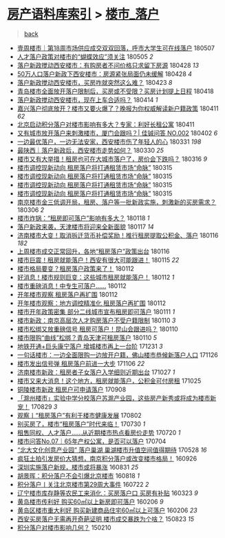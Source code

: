 [房产语料库索引](../../README.md)  > [楼市_落户](楼市_落户.md)
====
> [back](../README.md)

- [壹周楼市｜第18周市场供应成交双双回落，呼市大学生可在线落户](http://jkwz.applinzi.com/ittc/7100423779962586123.html#%E5%A3%B9%E5%91%A8%E6%A5%BC%E5%B8%82%EF%BD%9C%E7%AC%AC18%E5%91%A8%E5%B8%82%E5%9C%BA%E4%BE%9B%E5%BA%94%E6%88%90%E4%BA%A4%E5%8F%8C%E5%8F%8C%E5%9B%9E%E8%90%BD%EF%BC%8C%E5%91%BC%E5%B8%82%E5%A4%A7%E5%AD%A6%E7%94%9F%E5%8F%AF%E5%9C%A8%E7%BA%BF%E8%90%BD%E6%88%B7) 180507  
- [人才落户政策对楼市的“蝴蝶效应”须关注](http://jkwz.applinzi.com/ittc/7099574555934983174.html#%E4%BA%BA%E6%89%8D%E8%90%BD%E6%88%B7%E6%94%BF%E7%AD%96%E5%AF%B9%E6%A5%BC%E5%B8%82%E7%9A%84%E2%80%9C%E8%9D%B4%E8%9D%B6%E6%95%88%E5%BA%94%E2%80%9D%E9%A1%BB%E5%85%B3%E6%B3%A8) 180505 *2* 
- [落户新政搅动西安楼市：有购房者不问价格只求留下房源](http://jkwz.applinzi.com/ittc/7096954426977944582.html#%E8%90%BD%E6%88%B7%E6%96%B0%E6%94%BF%E6%90%85%E5%8A%A8%E8%A5%BF%E5%AE%89%E6%A5%BC%E5%B8%82%EF%BC%9A%E6%9C%89%E8%B4%AD%E6%88%BF%E8%80%85%E4%B8%8D%E9%97%AE%E4%BB%B7%E6%A0%BC%E5%8F%AA%E6%B1%82%E7%95%99%E4%B8%8B%E6%88%BF%E6%BA%90) 180428 *13* 
- [50万人口落户新政下西安楼市：房源紧张局面仍未缓解](http://jkwz.applinzi.com/ittc/7096932408282842123.html#50%E4%B8%87%E4%BA%BA%E5%8F%A3%E8%90%BD%E6%88%B7%E6%96%B0%E6%94%BF%E4%B8%8B%E8%A5%BF%E5%AE%89%E6%A5%BC%E5%B8%82%EF%BC%9A%E6%88%BF%E6%BA%90%E7%B4%A7%E5%BC%A0%E5%B1%80%E9%9D%A2%E4%BB%8D%E6%9C%AA%E7%BC%93%E8%A7%A3) 180428 *4* 
- [落户新政搅动西安楼市，买房咋就突然这么难？](http://jkwz.applinzi.com/ittc/7095118043355284496.html#%E8%90%BD%E6%88%B7%E6%96%B0%E6%94%BF%E6%90%85%E5%8A%A8%E8%A5%BF%E5%AE%89%E6%A5%BC%E5%B8%82%EF%BC%8C%E4%B9%B0%E6%88%BF%E5%92%8B%E5%B0%B1%E7%AA%81%E7%84%B6%E8%BF%99%E4%B9%88%E9%9A%BE%EF%BC%9F) 180423 *8* 
- [青岛楼市全面放开落户限制后，买房或不受限？买房计划提上日程](http://jkwz.applinzi.com/ittc/7093081654577071120.html#%E9%9D%92%E5%B2%9B%E6%A5%BC%E5%B8%82%E5%85%A8%E9%9D%A2%E6%94%BE%E5%BC%80%E8%90%BD%E6%88%B7%E9%99%90%E5%88%B6%E5%90%8E%EF%BC%8C%E4%B9%B0%E6%88%BF%E6%88%96%E4%B8%8D%E5%8F%97%E9%99%90%EF%BC%9F%E4%B9%B0%E6%88%BF%E8%AE%A1%E5%88%92%E6%8F%90%E4%B8%8A%E6%97%A5%E7%A8%8B) 180418  
- [落户新政搅动西安楼市，现在上车合适吗？](http://jkwz.applinzi.com/ittc/7091784717747897360.html#%E8%90%BD%E6%88%B7%E6%96%B0%E6%94%BF%E6%90%85%E5%8A%A8%E8%A5%BF%E5%AE%89%E6%A5%BC%E5%B8%82%EF%BC%8C%E7%8E%B0%E5%9C%A8%E4%B8%8A%E8%BD%A6%E5%90%88%E9%80%82%E5%90%97%EF%BC%9F) 180414 *1* 
- [嘉兴落户彻底放开？楼市又要火爆了？晚报为你权威解读新户籍政策](http://jkwz.applinzi.com/ittc/7090760698651214864.html#%E5%98%89%E5%85%B4%E8%90%BD%E6%88%B7%E5%BD%BB%E5%BA%95%E6%94%BE%E5%BC%80%EF%BC%9F%E6%A5%BC%E5%B8%82%E5%8F%88%E8%A6%81%E7%81%AB%E7%88%86%E4%BA%86%EF%BC%9F%E6%99%9A%E6%8A%A5%E4%B8%BA%E4%BD%A0%E6%9D%83%E5%A8%81%E8%A7%A3%E8%AF%BB%E6%96%B0%E6%88%B7%E7%B1%8D%E6%94%BF%E7%AD%96) 180411 *62* 
- [北京启动积分落户对楼市影响有多大？专家：利好长租公寓](http://jkwz.applinzi.com/ittc/7090753884211643398.html#%E5%8C%97%E4%BA%AC%E5%90%AF%E5%8A%A8%E7%A7%AF%E5%88%86%E8%90%BD%E6%88%B7%E5%AF%B9%E6%A5%BC%E5%B8%82%E5%BD%B1%E5%93%8D%E6%9C%89%E5%A4%9A%E5%A4%A7%EF%BC%9F%E4%B8%93%E5%AE%B6%EF%BC%9A%E5%88%A9%E5%A5%BD%E9%95%BF%E7%A7%9F%E5%85%AC%E5%AF%93) 180411  
- [又有城市放开落户来刺激楼市，厦门会跟吗？| 佳铖问答 NO.002](http://jkwz.applinzi.com/ittc/7087437837551289354.html#%E5%8F%88%E6%9C%89%E5%9F%8E%E5%B8%82%E6%94%BE%E5%BC%80%E8%90%BD%E6%88%B7%E6%9D%A5%E5%88%BA%E6%BF%80%E6%A5%BC%E5%B8%82%EF%BC%8C%E5%8E%A6%E9%97%A8%E4%BC%9A%E8%B7%9F%E5%90%97%EF%BC%9F%7C+%E4%BD%B3%E9%93%96%E9%97%AE%E7%AD%94+NO.002) 180402 *6* 
- [一边最优落户，一边无法安家，西安楼市伤了年轻人的心](http://jkwz.applinzi.com/ittc/7086688913186096144.html#%E4%B8%80%E8%BE%B9%E6%9C%80%E4%BC%98%E8%90%BD%E6%88%B7%EF%BC%8C%E4%B8%80%E8%BE%B9%E6%97%A0%E6%B3%95%E5%AE%89%E5%AE%B6%EF%BC%8C%E8%A5%BF%E5%AE%89%E6%A5%BC%E5%B8%82%E4%BC%A4%E4%BA%86%E5%B9%B4%E8%BD%BB%E4%BA%BA%E7%9A%84%E5%BF%83) 180331 *198* 
- [最陕西｜落户新政后，西安楼市走势如何？](http://jkwz.applinzi.com/ittc/7086068816641786896.html#%E6%9C%80%E9%99%95%E8%A5%BF%EF%BD%9C%E8%90%BD%E6%88%B7%E6%96%B0%E6%94%BF%E5%90%8E%EF%BC%8C%E8%A5%BF%E5%AE%89%E6%A5%BC%E5%B8%82%E8%B5%B0%E5%8A%BF%E5%A6%82%E4%BD%95%EF%BC%9F) 180330 *25* 
- [楼市又有大举措！租房也可在大城市落户了，房价会下跌吗？](http://jkwz.applinzi.com/ittc/7081029749323596816.html#%E6%A5%BC%E5%B8%82%E5%8F%88%E6%9C%89%E5%A4%A7%E4%B8%BE%E6%8E%AA%EF%BC%81%E7%A7%9F%E6%88%BF%E4%B9%9F%E5%8F%AF%E5%9C%A8%E5%A4%A7%E5%9F%8E%E5%B8%82%E8%90%BD%E6%88%B7%E4%BA%86%EF%BC%8C%E6%88%BF%E4%BB%B7%E4%BC%9A%E4%B8%8B%E8%B7%8C%E5%90%97%EF%BC%9F) 180316 *9* 
- [楼市调控现新动向 租房落户将打通租赁市场“命脉”](http://jkwz.applinzi.com/ittc/7080705112047879174.html#%E6%A5%BC%E5%B8%82%E8%B0%83%E6%8E%A7%E7%8E%B0%E6%96%B0%E5%8A%A8%E5%90%91+%E7%A7%9F%E6%88%BF%E8%90%BD%E6%88%B7%E5%B0%86%E6%89%93%E9%80%9A%E7%A7%9F%E8%B5%81%E5%B8%82%E5%9C%BA%E2%80%9C%E5%91%BD%E8%84%89%E2%80%9D) 180315  
- [楼市调控现新动向 租房落户将打通租赁市场“命脉”](http://jkwz.applinzi.com/ittc/7080711509028373510.html#%E6%A5%BC%E5%B8%82%E8%B0%83%E6%8E%A7%E7%8E%B0%E6%96%B0%E5%8A%A8%E5%90%91+%E7%A7%9F%E6%88%BF%E8%90%BD%E6%88%B7%E5%B0%86%E6%89%93%E9%80%9A%E7%A7%9F%E8%B5%81%E5%B8%82%E5%9C%BA%E2%80%9C%E5%91%BD%E8%84%89%E2%80%9D) 180315  
- [楼市调控现新动向 租房落户将打通租赁市场“命脉”](http://jkwz.applinzi.com/ittc/7080649326487667723.html#%E6%A5%BC%E5%B8%82%E8%B0%83%E6%8E%A7%E7%8E%B0%E6%96%B0%E5%8A%A8%E5%90%91+%E7%A7%9F%E6%88%BF%E8%90%BD%E6%88%B7%E5%B0%86%E6%89%93%E9%80%9A%E7%A7%9F%E8%B5%81%E5%B8%82%E5%9C%BA%E2%80%9C%E5%91%BD%E8%84%89%E2%80%9D) 180315  
- [楼市调控现新动向 租房落户将打通租赁市场“命脉”](http://jkwz.applinzi.com/ittc/7080648910672757770.html#%E6%A5%BC%E5%B8%82%E8%B0%83%E6%8E%A7%E7%8E%B0%E6%96%B0%E5%8A%A8%E5%90%91+%E7%A7%9F%E6%88%BF%E8%90%BD%E6%88%B7%E5%B0%86%E6%89%93%E9%80%9A%E7%A7%9F%E8%B5%81%E5%B8%82%E5%9C%BA%E2%80%9C%E5%91%BD%E8%84%89%E2%80%9D) 180315  
- [南京楼市金三低调开局，租房、落户等一批新政实施，刺激新的买房需求？](http://jkwz.applinzi.com/ittc/7077297066722460678.html#%E5%8D%97%E4%BA%AC%E6%A5%BC%E5%B8%82%E9%87%91%E4%B8%89%E4%BD%8E%E8%B0%83%E5%BC%80%E5%B1%80%EF%BC%8C%E7%A7%9F%E6%88%BF%E3%80%81%E8%90%BD%E6%88%B7%E7%AD%89%E4%B8%80%E6%89%B9%E6%96%B0%E6%94%BF%E5%AE%9E%E6%96%BD%EF%BC%8C%E5%88%BA%E6%BF%80%E6%96%B0%E7%9A%84%E4%B9%B0%E6%88%BF%E9%9C%80%E6%B1%82%EF%BC%9F) 180306 *2* 
- [楼市炸锅：“租房即可落户”影响有多大？](http://jkwz.applinzi.com/ittc/7059906534480282635.html#%E6%A5%BC%E5%B8%82%E7%82%B8%E9%94%85%EF%BC%9A%E2%80%9C%E7%A7%9F%E6%88%BF%E5%8D%B3%E5%8F%AF%E8%90%BD%E6%88%B7%E2%80%9D%E5%BD%B1%E5%93%8D%E6%9C%89%E5%A4%9A%E5%A4%A7%EF%BC%9F) 180118 *1* 
- [落户新政来袭，天津楼市将迎来全新面貌](http://jkwz.applinzi.com/ittc/7059489246467851275.html#%E8%90%BD%E6%88%B7%E6%96%B0%E6%94%BF%E6%9D%A5%E8%A2%AD%EF%BC%8C%E5%A4%A9%E6%B4%A5%E6%A5%BC%E5%B8%82%E5%B0%86%E8%BF%8E%E6%9D%A5%E5%85%A8%E6%96%B0%E9%9D%A2%E8%B2%8C) 180117 *14* 
- [济南楼市大变！取消拆迁货币补偿奖励！推行租房提取公积金、落户](http://jkwz.applinzi.com/ittc/7059234607684125702.html#%E6%B5%8E%E5%8D%97%E6%A5%BC%E5%B8%82%E5%A4%A7%E5%8F%98%EF%BC%81%E5%8F%96%E6%B6%88%E6%8B%86%E8%BF%81%E8%B4%A7%E5%B8%81%E8%A1%A5%E5%81%BF%E5%A5%96%E5%8A%B1%EF%BC%81%E6%8E%A8%E8%A1%8C%E7%A7%9F%E6%88%BF%E6%8F%90%E5%8F%96%E5%85%AC%E7%A7%AF%E9%87%91%E3%80%81%E8%90%BD%E6%88%B7) 180116 *182* 
- [上周楼市成交正常回升，各地“租房落户”政策出台](http://jkwz.applinzi.com/ittc/7059176837614142480.html#%E4%B8%8A%E5%91%A8%E6%A5%BC%E5%B8%82%E6%88%90%E4%BA%A4%E6%AD%A3%E5%B8%B8%E5%9B%9E%E5%8D%87%EF%BC%8C%E5%90%84%E5%9C%B0%E2%80%9C%E7%A7%9F%E6%88%BF%E8%90%BD%E6%88%B7%E2%80%9D%E6%94%BF%E7%AD%96%E5%87%BA%E5%8F%B0) 180116  
- [楼市巨震！租房就能落户！西安有很大可能跟进！](http://jkwz.applinzi.com/ittc/7058745545810510854.html#%E6%A5%BC%E5%B8%82%E5%B7%A8%E9%9C%87%EF%BC%81%E7%A7%9F%E6%88%BF%E5%B0%B1%E8%83%BD%E8%90%BD%E6%88%B7%EF%BC%81%E8%A5%BF%E5%AE%89%E6%9C%89%E5%BE%88%E5%A4%A7%E5%8F%AF%E8%83%BD%E8%B7%9F%E8%BF%9B%EF%BC%81) 180115 *22* 
- [楼市格局要变？租房落户政策来了！](http://jkwz.applinzi.com/ittc/7057766924497191947.html#%E6%A5%BC%E5%B8%82%E6%A0%BC%E5%B1%80%E8%A6%81%E5%8F%98%EF%BC%9F%E7%A7%9F%E6%88%BF%E8%90%BD%E6%88%B7%E6%94%BF%E7%AD%96%E6%9D%A5%E4%BA%86%EF%BC%81) 180112  
- [好消息！楼市规则巨变：这些城市租房就能落户！](http://jkwz.applinzi.com/ittc/7057642578491474955.html#%E5%A5%BD%E6%B6%88%E6%81%AF%EF%BC%81%E6%A5%BC%E5%B8%82%E8%A7%84%E5%88%99%E5%B7%A8%E5%8F%98%EF%BC%9A%E8%BF%99%E4%BA%9B%E5%9F%8E%E5%B8%82%E7%A7%9F%E6%88%BF%E5%B0%B1%E8%83%BD%E8%90%BD%E6%88%B7%EF%BC%81) 180112 *1* 
- [楼市重磅消息！中专生可落户……](http://jkwz.applinzi.com/ittc/7057624469919499271.html#%E6%A5%BC%E5%B8%82%E9%87%8D%E7%A3%85%E6%B6%88%E6%81%AF%EF%BC%81%E4%B8%AD%E4%B8%93%E7%94%9F%E5%8F%AF%E8%90%BD%E6%88%B7%E2%80%A6%E2%80%A6) 180112  
- [开年楼市观察 租房落户再扩围](http://jkwz.applinzi.com/ittc/7057622388965901323.html#%E5%BC%80%E5%B9%B4%E6%A5%BC%E5%B8%82%E8%A7%82%E5%AF%9F+%E7%A7%9F%E6%88%BF%E8%90%BD%E6%88%B7%E5%86%8D%E6%89%A9%E5%9B%B4) 180112  
- [开年楼市观察：地方调控精准化 租房落户再扩围](http://jkwz.applinzi.com/ittc/7057480234704569354.html#%E5%BC%80%E5%B9%B4%E6%A5%BC%E5%B8%82%E8%A7%82%E5%AF%9F%EF%BC%9A%E5%9C%B0%E6%96%B9%E8%B0%83%E6%8E%A7%E7%B2%BE%E5%87%86%E5%8C%96+%E7%A7%9F%E6%88%BF%E8%90%BD%E6%88%B7%E5%86%8D%E6%89%A9%E5%9B%B4) 180112  
- [楼市开年政策密集 部分二线城市宣布租房即可落户](http://jkwz.applinzi.com/ittc/7057253010336384007.html#%E6%A5%BC%E5%B8%82%E5%BC%80%E5%B9%B4%E6%94%BF%E7%AD%96%E5%AF%86%E9%9B%86+%E9%83%A8%E5%88%86%E4%BA%8C%E7%BA%BF%E5%9F%8E%E5%B8%82%E5%AE%A3%E5%B8%83%E7%A7%9F%E6%88%BF%E5%8D%B3%E5%8F%AF%E8%90%BD%E6%88%B7) 180111 *1* 
- [楼市新政：南京高层次人才购房落户不受户籍限制](http://jkwz.applinzi.com/ittc/7056919186268226567.html#%E6%A5%BC%E5%B8%82%E6%96%B0%E6%94%BF%EF%BC%9A%E5%8D%97%E4%BA%AC%E9%AB%98%E5%B1%82%E6%AC%A1%E4%BA%BA%E6%89%8D%E8%B4%AD%E6%88%BF%E8%90%BD%E6%88%B7%E4%B8%8D%E5%8F%97%E6%88%B7%E7%B1%8D%E9%99%90%E5%88%B6) 180110 *3* 
- [楼市松绑又放重磅信号 租房可落户！昆山会跟进吗？](http://jkwz.applinzi.com/ittc/7056884719243756551.html#%E6%A5%BC%E5%B8%82%E6%9D%BE%E7%BB%91%E5%8F%88%E6%94%BE%E9%87%8D%E7%A3%85%E4%BF%A1%E5%8F%B7+%E7%A7%9F%E6%88%BF%E5%8F%AF%E8%90%BD%E6%88%B7%EF%BC%81%E6%98%86%E5%B1%B1%E4%BC%9A%E8%B7%9F%E8%BF%9B%E5%90%97%EF%BC%9F) 180110  
- [楼市限购“曲线”松绑？青岛天津可租房落户](http://jkwz.applinzi.com/ittc/7056894623920686096.html#%E6%A5%BC%E5%B8%82%E9%99%90%E8%B4%AD%E2%80%9C%E6%9B%B2%E7%BA%BF%E2%80%9D%E6%9D%BE%E7%BB%91%EF%BC%9F%E9%9D%92%E5%B2%9B%E5%A4%A9%E6%B4%A5%E5%8F%AF%E7%A7%9F%E6%88%BF%E8%90%BD%E6%88%B7) 180110 *5* 
- [地铁开通+巨头康宁落户 增城楼市再上一台阶](http://jkwz.applinzi.com/ittc/7053021744757998609.html#%E5%9C%B0%E9%93%81%E5%BC%80%E9%80%9A%2B%E5%B7%A8%E5%A4%B4%E5%BA%B7%E5%AE%81%E8%90%BD%E6%88%B7+%E5%A2%9E%E5%9F%8E%E6%A5%BC%E5%B8%82%E5%86%8D%E4%B8%8A%E4%B8%80%E5%8F%B0%E9%98%B6) 171231 *3* 
- [一句话楼市：一边全面限购一边放开户籍，佛山楼市恭候新落户人口](http://jkwz.applinzi.com/ittc/7040233236544881681.html#%E4%B8%80%E5%8F%A5%E8%AF%9D%E6%A5%BC%E5%B8%82%EF%BC%9A%E4%B8%80%E8%BE%B9%E5%85%A8%E9%9D%A2%E9%99%90%E8%B4%AD%E4%B8%80%E8%BE%B9%E6%94%BE%E5%BC%80%E6%88%B7%E7%B1%8D%EF%BC%8C%E4%BD%9B%E5%B1%B1%E6%A5%BC%E5%B8%82%E6%81%AD%E5%80%99%E6%96%B0%E8%90%BD%E6%88%B7%E4%BA%BA%E5%8F%A3) 171126  
- [楼市发出信号弹 租房落户前进一大步](http://jkwz.applinzi.com/ittc/7032799434658808849.html#%E6%A5%BC%E5%B8%82%E5%8F%91%E5%87%BA%E4%BF%A1%E5%8F%B7%E5%BC%B9+%E7%A7%9F%E6%88%BF%E8%90%BD%E6%88%B7%E5%89%8D%E8%BF%9B%E4%B8%80%E5%A4%A7%E6%AD%A5) 171106 *22* 
- [济南楼市新政：租房者子女落户入学细则近期出台](http://jkwz.applinzi.com/ittc/7029089856263816209.html#%E6%B5%8E%E5%8D%97%E6%A5%BC%E5%B8%82%E6%96%B0%E6%94%BF%EF%BC%9A%E7%A7%9F%E6%88%BF%E8%80%85%E5%AD%90%E5%A5%B3%E8%90%BD%E6%88%B7%E5%85%A5%E5%AD%A6%E7%BB%86%E5%88%99%E8%BF%91%E6%9C%9F%E5%87%BA%E5%8F%B0) 171027 *1* 
- [楼市又来大消息！这个地方，租房就能落户，公积金可付房租](http://jkwz.applinzi.com/ittc/7028404759785128976.html#%E6%A5%BC%E5%B8%82%E5%8F%88%E6%9D%A5%E5%A4%A7%E6%B6%88%E6%81%AF%EF%BC%81%E8%BF%99%E4%B8%AA%E5%9C%B0%E6%96%B9%EF%BC%8C%E7%A7%9F%E6%88%BF%E5%B0%B1%E8%83%BD%E8%90%BD%E6%88%B7%EF%BC%8C%E5%85%AC%E7%A7%AF%E9%87%91%E5%8F%AF%E4%BB%98%E6%88%BF%E7%A7%9F) 171025  
- [铜陵楼市新政 租房户可申请落户](http://jkwz.applinzi.com/ittc/7010831298233631761.html#%E9%93%9C%E9%99%B5%E6%A5%BC%E5%B8%82%E6%96%B0%E6%94%BF+%E7%A7%9F%E6%88%BF%E6%88%B7%E5%8F%AF%E7%94%B3%E8%AF%B7%E8%90%BD%E6%88%B7) 170908  
- [「滁州楼市」实验中学分校落户苏滁产业园，这些房产新秀或将成为楼市新宠！](http://jkwz.applinzi.com/ittc/7007273937300620304.html#%E3%80%8C%E6%BB%81%E5%B7%9E%E6%A5%BC%E5%B8%82%E3%80%8D%E5%AE%9E%E9%AA%8C%E4%B8%AD%E5%AD%A6%E5%88%86%E6%A0%A1%E8%90%BD%E6%88%B7%E8%8B%8F%E6%BB%81%E4%BA%A7%E4%B8%9A%E5%9B%AD%EF%BC%8C%E8%BF%99%E4%BA%9B%E6%88%BF%E4%BA%A7%E6%96%B0%E7%A7%80%E6%88%96%E5%B0%86%E6%88%90%E4%B8%BA%E6%A5%BC%E5%B8%82%E6%96%B0%E5%AE%A0%EF%BC%81) 170829 *3* 
- [观察丨“租房落户”有利于楼市健康发展](http://jkwz.applinzi.com/ittc/6997159858829526033.html#%E8%A7%82%E5%AF%9F%E4%B8%A8%E2%80%9C%E7%A7%9F%E6%88%BF%E8%90%BD%E6%88%B7%E2%80%9D%E6%9C%89%E5%88%A9%E4%BA%8E%E6%A5%BC%E5%B8%82%E5%81%A5%E5%BA%B7%E5%8F%91%E5%B1%95) 170802  
- [别买房了，楼市“租房落户”时代来临！](http://jkwz.applinzi.com/ittc/6995987076921951248.html#%E5%88%AB%E4%B9%B0%E6%88%BF%E4%BA%86%EF%BC%8C%E6%A5%BC%E5%B8%82%E2%80%9C%E7%A7%9F%E6%88%BF%E8%90%BD%E6%88%B7%E2%80%9D%E6%97%B6%E4%BB%A3%E6%9D%A5%E4%B8%B4%EF%BC%81) 170730 *1* 
- [租售同权、人才落户……从近期楼市热点看房价走势](http://jkwz.applinzi.com/ittc/6992479897375998992.html#%E7%A7%9F%E5%94%AE%E5%90%8C%E6%9D%83%E3%80%81%E4%BA%BA%E6%89%8D%E8%90%BD%E6%88%B7%E2%80%A6%E2%80%A6%E4%BB%8E%E8%BF%91%E6%9C%9F%E6%A5%BC%E5%B8%82%E7%83%AD%E7%82%B9%E7%9C%8B%E6%88%BF%E4%BB%B7%E8%B5%B0%E5%8A%BF) 170720 *1* 
- [楼市问答No.07｜65年产权公寓，是否可以落户](http://jkwz.applinzi.com/ittc/6986472208258827268.html#%E6%A5%BC%E5%B8%82%E9%97%AE%E7%AD%94No.07%EF%BD%9C65%E5%B9%B4%E4%BA%A7%E6%9D%83%E5%85%AC%E5%AF%93%EF%BC%8C%E6%98%AF%E5%90%A6%E5%8F%AF%E4%BB%A5%E8%90%BD%E6%88%B7) 170704  
- [“北大文化创意产业园” 落户巢湖 巢湖楼市升值空间值得期待](http://jkwz.applinzi.com/ittc/6972616115262850052.html#%E2%80%9C%E5%8C%97%E5%A4%A7%E6%96%87%E5%8C%96%E5%88%9B%E6%84%8F%E4%BA%A7%E4%B8%9A%E5%9B%AD%E2%80%9D+%E8%90%BD%E6%88%B7%E5%B7%A2%E6%B9%96+%E5%B7%A2%E6%B9%96%E6%A5%BC%E5%B8%82%E5%8D%87%E5%80%BC%E7%A9%BA%E9%97%B4%E5%80%BC%E5%BE%97%E6%9C%9F%E5%BE%85) 170528 *16* 
- [疯狂土拍引发房价大猜想，南京积分落户或改变楼市格局！](http://jkwz.applinzi.com/ittc/6882102452454687749.html#%E7%96%AF%E7%8B%82%E5%9C%9F%E6%8B%8D%E5%BC%95%E5%8F%91%E6%88%BF%E4%BB%B7%E5%A4%A7%E7%8C%9C%E6%83%B3%EF%BC%8C%E5%8D%97%E4%BA%AC%E7%A7%AF%E5%88%86%E8%90%BD%E6%88%B7%E6%88%96%E6%94%B9%E5%8F%98%E6%A5%BC%E5%B8%82%E6%A0%BC%E5%B1%80%EF%BC%81) 160926  
- [深圳实施落户新规，楼市或将暴涨](http://jkwz.applinzi.com/ittc/6872529307502642181.html#%E6%B7%B1%E5%9C%B3%E5%AE%9E%E6%96%BD%E8%90%BD%E6%88%B7%E6%96%B0%E8%A7%84%EF%BC%8C%E6%A5%BC%E5%B8%82%E6%88%96%E5%B0%86%E6%9A%B4%E6%B6%A8) 160831 *25* 
- [胡景晖：积分落户不会引爆北京楼市](http://jkwz.applinzi.com/ittc/6867662292627489797.html#%E8%83%A1%E6%99%AF%E6%99%96%EF%BC%9A%E7%A7%AF%E5%88%86%E8%90%BD%E6%88%B7%E4%B8%8D%E4%BC%9A%E5%BC%95%E7%88%86%E5%8C%97%E4%BA%AC%E6%A5%BC%E5%B8%82) 160818 *1* 
- [积分落户丨关注北京楼市第29周大事件](http://jkwz.applinzi.com/ittc/6857719019075011588.html#%E7%A7%AF%E5%88%86%E8%90%BD%E6%88%B7%E4%B8%A8%E5%85%B3%E6%B3%A8%E5%8C%97%E4%BA%AC%E6%A5%BC%E5%B8%82%E7%AC%AC29%E5%91%A8%E5%A4%A7%E4%BA%8B%E4%BB%B6) 160722 *2* 
- [辽宁楼市库存静等农民工来消化：买房落户口 买房有补贴](http://jkwz.applinzi.com/ittc/6812729886334518276.html#%E8%BE%BD%E5%AE%81%E6%A5%BC%E5%B8%82%E5%BA%93%E5%AD%98%E9%9D%99%E7%AD%89%E5%86%9C%E6%B0%91%E5%B7%A5%E6%9D%A5%E6%B6%88%E5%8C%96%EF%BC%9A%E4%B9%B0%E6%88%BF%E8%90%BD%E6%88%B7%E5%8F%A3+%E4%B9%B0%E6%88%BF%E6%9C%89%E8%A1%A5%E8%B4%B4) 160323 *9* 
- [黄岛楼市传利好 购买60㎡以上新房即可落户](http://jkwz.applinzi.com/ittc/6795633322214556676.html#%E9%BB%84%E5%B2%9B%E6%A5%BC%E5%B8%82%E4%BC%A0%E5%88%A9%E5%A5%BD+%E8%B4%AD%E4%B9%B060%E3%8E%A1%E4%BB%A5%E4%B8%8A%E6%96%B0%E6%88%BF%E5%8D%B3%E5%8F%AF%E8%90%BD%E6%88%B7) 160206 *9* 
- [黄岛区楼市重大利好   购买新建商品住宅60㎡以上可落户](http://jkwz.applinzi.com/ittc/6795605136785277957.html#%E9%BB%84%E5%B2%9B%E5%8C%BA%E6%A5%BC%E5%B8%82%E9%87%8D%E5%A4%A7%E5%88%A9%E5%A5%BD+++%E8%B4%AD%E4%B9%B0%E6%96%B0%E5%BB%BA%E5%95%86%E5%93%81%E4%BD%8F%E5%AE%8560%E3%8E%A1%E4%BB%A5%E4%B8%8A%E5%8F%AF%E8%90%BD%E6%88%B7) 160206 *23* 
- [西安买房落户无需再开奇葩证明 楼市成交暴跌为个啥？](http://jkwz.applinzi.com/ittc/6733680311583048708.html#%E8%A5%BF%E5%AE%89%E4%B9%B0%E6%88%BF%E8%90%BD%E6%88%B7%E6%97%A0%E9%9C%80%E5%86%8D%E5%BC%80%E5%A5%87%E8%91%A9%E8%AF%81%E6%98%8E+%E6%A5%BC%E5%B8%82%E6%88%90%E4%BA%A4%E6%9A%B4%E8%B7%8C%E4%B8%BA%E4%B8%AA%E5%95%A5%EF%BC%9F) 150823 *15* 
- [积分落户对楼市影响几何？](http://jkwz.applinzi.com/ittc/547650611389379639.html#%E7%A7%AF%E5%88%86%E8%90%BD%E6%88%B7%E5%AF%B9%E6%A5%BC%E5%B8%82%E5%BD%B1%E5%93%8D%E5%87%A0%E4%BD%95%EF%BC%9F) 150210  
